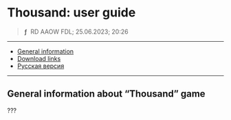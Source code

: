 # Thousand: user guide
> **ƒ** &nbsp;RD AAOW FDL; 25.06.2023; 20:26

---

- [General information](#general-information-about-thousand-game)
- [Download links](https://adslbarxatov.github.io/DPArray#thousand)
- [Русская версия](https://adslbarxatov.github.io/Thousand/ru)

---

## General information about “Thousand” game

???